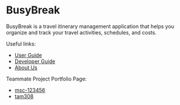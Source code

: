 # BusyBreak

BusyBreak is a travel itinerary management application
that helps you organize and track your travel activities, schedules, and costs.


Useful links:
* [User Guide](UserGuide.md)
* [Developer Guide](DeveloperGuide.md)
* [About Us](AboutUs.md)

Teammate Project Portfolio Page:
* [msc-123456](team/msc-123456.md)
* [tam308](team/tam308.md)

